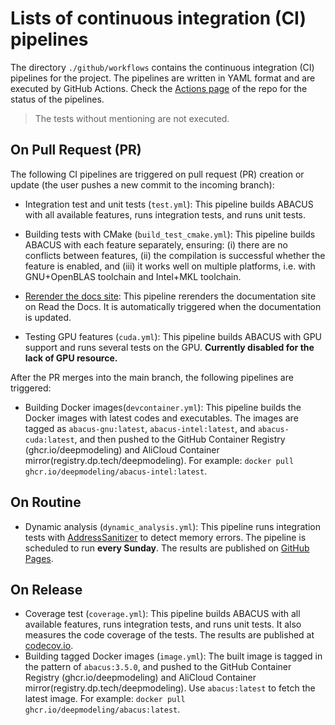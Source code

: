 # Lists of continuous integration (CI) pipelines

The directory `./github/workflows` contains the continuous integration (CI) pipelines for the project. The pipelines are written in YAML format and are executed by GitHub Actions. Check the [Actions page](https://github.com/deepmodeling/abacus-develop/actions) of the repo for the status of the pipelines.

> The tests without mentioning are not executed.

## On Pull Request (PR)

The following CI pipelines are triggered on pull request (PR) creation or update (the user pushes a new commit to the incoming branch):

- Integration test and unit tests (`test.yml`): This pipeline builds ABACUS with all available features, runs integration tests, and runs unit tests.

- Building tests with CMake (`build_test_cmake.yml`): This pipeline builds ABACUS with each feature separately, ensuring: (i) there are no conflicts between features, (ii) the compilation is successful whether the feature is enabled, and (iii) it works well on multiple platforms, i.e. with GNU+OpenBLAS toolchain and Intel+MKL toolchain.

- [Rerender the docs site](https://readthedocs.org/projects/abacus-rtd/builds/): This pipeline rerenders the documentation site on Read the Docs. It is automatically triggered when the documentation is updated.

- Testing GPU features (`cuda.yml`): This pipeline builds ABACUS with GPU support and runs several tests on the GPU. **Currently disabled for the lack of GPU resource.**

After the PR merges into the main branch, the following pipelines are triggered:

- Building Docker images(`devcontainer.yml`): This pipeline builds the Docker images with latest codes and executables. The images are tagged as `abacus-gnu:latest`, `abacus-intel:latest`, and `abacus-cuda:latest`, and then pushed to the GitHub Container Registry (ghcr.io/deepmodeling) and AliCloud Container mirror(registry.dp.tech/deepmodeling). For example: `docker pull ghcr.io/deepmodeling/abacus-intel:latest`.

## On Routine

- Dynamic analysis (`dynamic_analysis.yml`): This pipeline runs integration tests with [AddressSanitizer](https://github.com/google/sanitizers/wiki/AddressSanitizer) to detect memory errors. The pipeline is scheduled to run **every Sunday**. The results are published on [GitHub Pages](https://deepmodeling.github.io/abacus-develop/).

## On Release

- Coverage test (`coverage.yml`): This pipeline builds ABACUS with all available features, runs integration tests, and runs unit tests. It also measures the code coverage of the tests. The results are published at [codecov.io](https://app.codecov.io/gh/deepmodeling/abacus-develop).
- Building tagged Docker images (`image.yml`): The built image is tagged in the pattern of `abacus:3.5.0`, and pushed to the GitHub Container Registry (ghcr.io/deepmodeling) and AliCloud Container mirror(registry.dp.tech/deepmodeling). Use `abacus:latest` to fetch the latest image. For example: `docker pull ghcr.io/deepmodeling/abacus:latest`.

